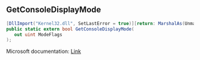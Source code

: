 ## GetConsoleDisplayMode

```csharp
[DllImport("Kernel32.dll", SetLastError = true)][return: MarshalAs(UnmanagedType.Bool)]
public static extern bool GetConsoleDisplayMode(
   out uint ModeFlags
);
```

Microsoft documentation: [Link](https://docs.microsoft.com/en-us/windows/console/getconsoledisplaymode)
